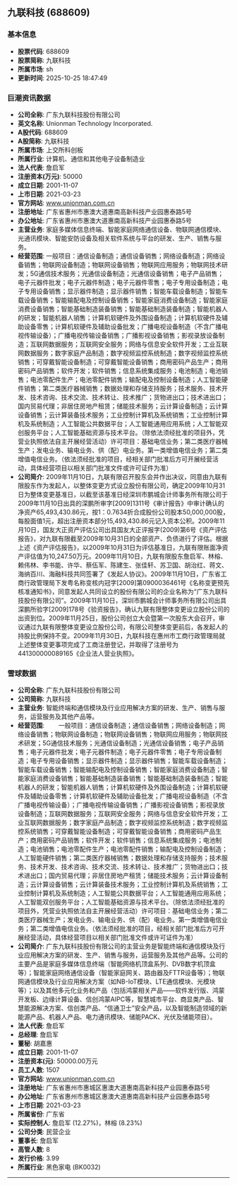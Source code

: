 ## 九联科技 (688609)

### 基本信息

- **股票代码**: 688609
- **股票简称**: 九联科技
- **所属市场**: sh
- **更新时间**: 2025-10-25 18:47:49

### 巨潮资讯数据

- **公司全称**: 广东九联科技股份有限公司
- **英文名称**: Unionman Technology Incorporated.
- **A股代码**: 688609
- **A股简称**: 九联科技
- **所属市场**: 上交所科创板
- **所属行业**: 计算机、通信和其他电子设备制造业
- **法人代表**: 詹启军
- **注册资本(万元)**: 50000
- **成立日期**: 2001-11-07
- **上市日期**: 2021-03-23
- **官方网站**: www.unionman.com.cn
- **注册地址**: 广东省惠州市惠澳大道惠南高新科技产业园惠泰路5号
- **办公地址**: 广东省惠州市惠澳大道惠南高新科技产业园惠泰路5号
- **主营业务**: 家庭多媒体信息终端、智能家庭网络通信设备、物联网通信模块、光通讯模块、智能安防设备及相关软件系统与平台的研发、生产、销售与服务。
- **经营范围**: 一般项目：通信设备制造；通信设备销售；网络设备制造；网络设备销售；物联网设备制造；物联网设备销售；物联网应用服务；物联网技术研发；5G通信技术服务；光通信设备制造；光通信设备销售；电子产品销售；电子元器件批发；电子元器件制造；电子元器件零售；电子专用设备制造；电子专用设备销售；显示器件制造；显示器件销售；智能车载设备制造；智能车载设备销售；智能输配电及控制设备销售；智能家庭消费设备制造；智能家庭消费设备销售；智能基础制造装备销售；智能基础制造装备制造；智能机器人的研发；智能机器人销售；计算机软硬件及外围设备制造；计算机软硬件及辅助设备零售；计算机软硬件及辅助设备批发；广播电视设备制造（不含广播电视传输设备）；广播电视传输设备销售；广播影视设备销售；影视录放设备制造；互联网数据服务；互联网安全服务；网络与信息安全软件开发；工业互联网数据服务；数字家庭产品制造；数字视频监控系统制造；数字视频监控系统销售；可穿戴智能设备制造；可穿戴智能设备销售；商用密码产品生产；商用密码产品销售；软件开发；软件销售；信息系统集成服务；电池制造；电池销售；电池零配件生产；电池零配件销售；输配电及控制设备制造；人工智能硬件销售；第二类医疗器械销售；数据处理和存储支持服务；技术服务、技术开发、技术咨询、技术交流、技术转让、技术推广；货物进出口；技术进出口；国内贸易代理；非居住房地产租赁；储能技术服务；云计算设备制造；云计算设备销售；云计算装备技术服务；工业控制计算机及系统销售；工业控制计算机及系统制造；人工智能公共数据平台；人工智能通用应用系统；人工智能双创服务平台；人工智能基础资源与技术平台。（除依法须经批准的项目外，凭营业执照依法自主开展经营活动）许可项目：基础电信业务；第二类医疗器械生产；发电业务、输电业务、供（配）电业务。第一类增值电信业务；第二类增值电信业务。（依法须经批准的项目，经相关部门批准后方可开展经营活动，具体经营项目以相关部门批准文件或许可证件为准）
- **公司简介**: 2009年11月10日，九联有限召开股东会并作出决议，同意由九联有限股东作为发起人，以整体变更方式设立股份有限公司，确定2009年10月31日为整体变更基准日，以截至该基准日经深圳市鹏城会计师事务所有限公司于2009年11月10日出具的深鹏所审字[2009]1311号《审计报告》中审计确认的净资产65,493,430.86元，按1：0.7634折合成股份公司股本50,000,000股，每股面值1元，超出注册资本部分15,493,430.86元记入资本公积。2009年11月10日，国友大正资产评估公司出具国友大正评报字(2009)第6号《资产评估报告》，对九联有限截至2009年10月31日的全部资产、负债进行了评估。根据上述《资产评估报告》，以2009年10月31日为评估基准日，九联有限账面净资产评估值为10,247.50万元。2009年11月10日，九联有限股东詹启军、林榕、赖伟林、李书能、许华、蔡伍军、陈建生、张佳轩、苏卫国、胡治红、蒋文、海纳百川、海融科技共同签署了《发起人协议》。2009年11月10日，广东省工商行政管理局下发粤名称变核内冠字[2009]第0900036461号《名称变更预先核准通知书》，同意发起人共同设立的股份有限公司的企业名称为“广东九联科技股份有限公司”。2009年11月10日，深圳市鹏城会计师事务所有限公司出具深鹏所验字[2009]178号《验资报告》，确认九联有限整体变更设立股份公司的出资到位。2009年11月25日，股份公司创立大会暨第一次股东大会召开，审议通过九联有限整体变更设立股份公司，有限公司整体变更前后，各发起人的持股比例保持不变。2009年11月30日，九联科技在惠州市工商行政管理局就上述整体变更事项完成了工商注册登记，并取得了注册号为441300000089165《企业法人营业执照》。

### 雪球数据

- **公司全称**: 广东九联科技股份有限公司
- **公司简称**: 九联科技
- **主营业务**: 智能终端和通信模块及行业应用解决方案的研发、生产、销售与服务，运营服务及其他产品等。
- **经营范围**: 　　一般项目：通信设备制造；通信设备销售；网络设备制造；网络设备销售；物联网设备制造；物联网设备销售；物联网应用服务；物联网技术研发；5G通信技术服务；光通信设备制造；光通信设备销售；电子产品销售；电子元器件批发；电子元器件制造；电子元器件零售；电子专用设备制造；电子专用设备销售；显示器件制造；显示器件销售；智能车载设备制造；智能车载设备销售；智能输配电及控制设备销售；智能家庭消费设备制造；智能家庭消费设备销售；智能基础制造装备销售；智能基础制造装备制造；智能机器人的研发；智能机器人销售；计算机软硬件及外围设备制造；计算机软硬件及辅助设备零售；计算机软硬件及辅助设备批发；广播电视设备制造（不含广播电视传输设备）；广播电视传输设备销售；广播影视设备销售；影视录放设备制造；互联网数据服务；互联网安全服务；网络与信息安全软件开发；工业互联网数据服务；数字家庭产品制造；数字视频监控系统制造；数字视频监控系统销售；可穿戴智能设备制造；可穿戴智能设备销售；商用密码产品生产；商用密码产品销售；软件开发；软件销售；信息系统集成服务；电池制造；电池销售；电池零配件生产；电池零配件销售；输配电及控制设备制造；人工智能硬件销售；第二类医疗器械销售；数据处理和存储支持服务；技术服务、技术开发、技术咨询、技术交流、技术转让、技术推广；货物进出口；技术进出口；国内贸易代理；非居住房地产租赁；储能技术服务；云计算设备制造；云计算设备销售；云计算装备技术服务；工业控制计算机及系统销售；工业控制计算机及系统制造；人工智能公共数据平台；人工智能通用应用系统；人工智能双创服务平台；人工智能基础资源与技术平台。（除依法须经批准的项目外，凭营业执照依法自主开展经营活动）许可项目：基础电信业务；第二类医疗器械生产；发电业务、输电业务、供（配）电业务。第一类增值电信业务；第二类增值电信业务。（依法须经批准的项目，经相关部门批准后方可开展经营活动，具体经营项目以相关部门批准文件或许可证件为准）
- **公司简介**: 广东九联科技股份有限公司的主营业务是智能终端和通信模块及行业应用解决方案的研发、生产、销售与服务，运营服务及其他产品等。公司的主要产品是家庭多媒体信息终端（智能网络机顶盒系列、DVB数字机顶盒等）；智能家庭网络通信设备（智能家庭网关、路由器及FTTR设备等）；物联网通信模块及行业应用解决方案（如NB-IoT模块、LTE通信模块、光模块等）；以及其他多元化业务和产品（包括鸿蒙相关产品——软件发行版、鸿蒙开发板、边缘计算设备、信创鸿蒙AIPC等，智慧城市平台、商显类产品、智慧能源解决方案、信创类产品、“信通卫士”安全产品，以及智能制造领域的新能源产品、机器人产品、电力通讯模块、储能PACK、光伏及储能项目）。
- **法人代表**: 詹启军
- **总经理**: 詹启军
- **董秘**: 胡嘉惠
- **成立日期**: 2001-11-07
- **注册资本(元)**: 50000.00万元
- **员工人数**: 1507
- **官方网站**: www.unionman.com.cn
- **注册地址**: 广东省惠州市惠城区惠澳大道惠南高新科技产业园惠泰路5号
- **办公地址**: 广东省惠州市惠城区惠澳大道惠南高新科技产业园惠泰路5号
- **上市日期**: 2021-03-23
- **所属省份**: 广东省
- **实际控制人**: 詹启军 (12.27%)，林榕 (8.23%)
- **公司分类**: 民营企业
- **董事长**: 詹启军
- **高管人数**: 8
- **发行价格**: 3.99
- **所属行业**: 黑色家电 (BK0032)

---
